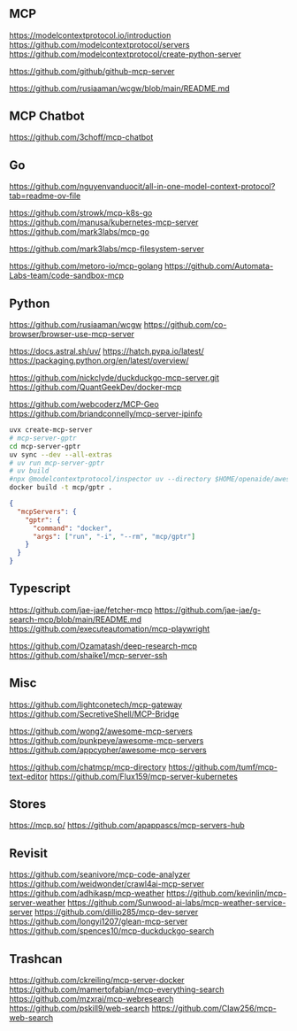 #

## MCP

https://modelcontextprotocol.io/introduction
https://github.com/modelcontextprotocol/servers
https://github.com/modelcontextprotocol/create-python-server


https://github.com/github/github-mcp-server

https://github.com/rusiaaman/wcgw/blob/main/README.md

## MCP Chatbot

https://github.com/3choff/mcp-chatbot

## Go

https://github.com/nguyenvanduocit/all-in-one-model-context-protocol?tab=readme-ov-file

https://github.com/strowk/mcp-k8s-go
https://github.com/manusa/kubernetes-mcp-server
https://github.com/mark3labs/mcp-go

https://github.com/mark3labs/mcp-filesystem-server

https://github.com/metoro-io/mcp-golang
https://github.com/Automata-Labs-team/code-sandbox-mcp

## Python

https://github.com/rusiaaman/wcgw
https://github.com/co-browser/browser-use-mcp-server

https://docs.astral.sh/uv/
https://hatch.pypa.io/latest/
https://packaging.python.org/en/latest/overview/

https://github.com/nickclyde/duckduckgo-mcp-server.git
https://github.com/QuantGeekDev/docker-mcp

https://github.com/webcoderz/MCP-Geo
https://github.com/briandconnelly/mcp-server-ipinfo


```bash
uvx create-mcp-server
# mcp-server-gptr
cd mcp-server-gptr
uv sync --dev --all-extras
# uv run mcp-server-gptr
# uv build
#npx @modelcontextprotocol/inspector uv --directory $HOME/openaide/awesome/docker/mcp-servers/local/mcp-server-gptr run mcp-server-gptr
docker build -t mcp/gptr .

```

```json
{
  "mcpServers": {
    "gptr": {
      "command": "docker",
      "args": ["run", "-i", "--rm", "mcp/gptr"]
    }
  }
}
```

## Typescript

https://github.com/jae-jae/fetcher-mcp
https://github.com/jae-jae/g-search-mcp/blob/main/README.md
https://github.com/executeautomation/mcp-playwright

https://github.com/Ozamatash/deep-research-mcp
https://github.com/shaike1/mcp-server-ssh

## Misc

https://github.com/lightconetech/mcp-gateway
https://github.com/SecretiveShell/MCP-Bridge

https://github.com/wong2/awesome-mcp-servers
https://github.com/punkpeye/awesome-mcp-servers
https://github.com/appcypher/awesome-mcp-servers

https://github.com/chatmcp/mcp-directory
https://github.com/tumf/mcp-text-editor
https://github.com/Flux159/mcp-server-kubernetes


## Stores

https://mcp.so/
https://github.com/apappascs/mcp-servers-hub

## Revisit

https://github.com/seanivore/mcp-code-analyzer
https://github.com/weidwonder/crawl4ai-mcp-server
https://github.com/adhikasp/mcp-weather
https://github.com/kevinlin/mcp-server-weather
https://github.com/Sunwood-ai-labs/mcp-weather-service-server
https://github.com/dillip285/mcp-dev-server
https://github.com/longyi1207/glean-mcp-server
https://github.com/spences10/mcp-duckduckgo-search

## Trashcan

https://github.com/ckreiling/mcp-server-docker
https://github.com/mamertofabian/mcp-everything-search
https://github.com/mzxrai/mcp-webresearch
https://github.com/pskill9/web-search
https://github.com/Claw256/mcp-web-search
